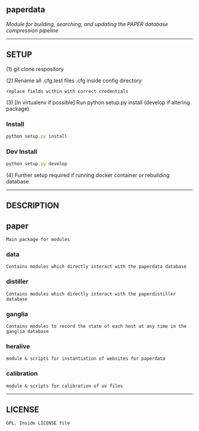 ## paperdata

*Module for building, searching, and updating the PAPER database compression pipeline*

-----
SETUP
-----

(1) git clone respository

(2) Rename all .cfg.test files .cfg inside config directory

	replace fields within with correct credentials

(3) [In virtualenv if possible] Run python setup.py install (develop if altering package)

### Install

```js
python setup.py install
```

### Dev Install
```js
python setup.py develop
```

(4) Further setup required if running docker container or rebuilding database

-----------
DESCRIPTION
-----------

## paper
```
Main package for modules
```

### data
```
Contains modules which directly interact with the paperdata database
```

### distiller
```
Contains modules which directly interact with the paperdistiller database
```

### ganglia
```
Contains modules to record the state of each host at any time in the ganglia database
```

### heralive
```
module & scripts for instantiation of websites for paperdata
```

### calibration
```
module & scripts for calibration of uv files
```

-------
LICENSE
-------
```
GPL. Inside LICENSE file
```
